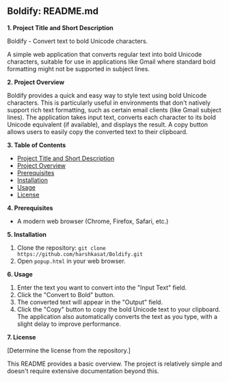 ## Boldify: README.md

**1. Project Title and Short Description**

Boldify - Convert text to bold Unicode characters.

A simple web application that converts regular text into bold Unicode characters, suitable for use in applications like Gmail where standard bold formatting might not be supported in subject lines.


**2. Project Overview**

Boldify provides a quick and easy way to style text using bold Unicode characters.  This is particularly useful in environments that don't natively support rich text formatting, such as certain email clients (like Gmail subject lines).  The application takes input text, converts each character to its bold Unicode equivalent (if available), and displays the result.  A copy button allows users to easily copy the converted text to their clipboard.

**3. Table of Contents**

* [Project Title and Short Description](#project-title-and-short-description)
* [Project Overview](#project-overview)
* [Prerequisites](#prerequisites)
* [Installation](#installation)
* [Usage](#usage)
* [License](#license)


**4. Prerequisites**

* A modern web browser (Chrome, Firefox, Safari, etc.)


**5. Installation**

1. Clone the repository: `git clone https://github.com/harshkasat/Boldify.git`
2. Open `popup.html` in your web browser.


**6. Usage**

1. Enter the text you want to convert into the "Input Text" field.
2. Click the "Convert to Bold" button.
3. The converted text will appear in the "Output" field.
4. Click the "Copy" button to copy the bold Unicode text to your clipboard.
  The application also automatically converts the text as you type, with a slight delay to improve performance.



**7. License**

[Determine the license from the repository.]


This README provides a basic overview.  The project is relatively simple and doesn't require extensive documentation beyond this.
